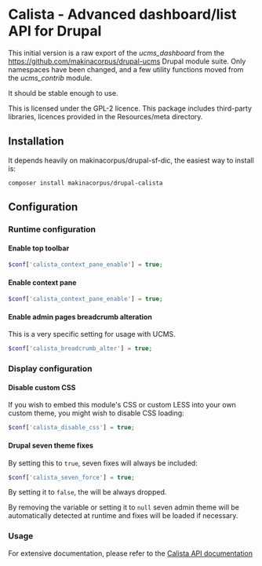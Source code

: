 # Calista - Advanced dashboard/list API for Drupal

This initial version is a raw export of the *ucms_dashboard* from the
https://github.com/makinacorpus/drupal-ucms Drupal module suite. Only namespaces
have been changed, and a few utility functions moved from the *ucms_contrib*
module.

It should be stable enough to use.

This is licensed under the GPL-2 licence. This package includes third-party
libraries, licences provided in the Resources/meta directory.

## Installation

It depends heavily on makinacorpus/drupal-sf-dic, the easiest way to install is:

```
composer install makinacorpus/drupal-calista
```



## Configuration

### Runtime configuration

#### Enable top toolbar

```php
$conf['calista_context_pane_enable'] = true;
```


#### Enable context pane

```php
$conf['calista_context_pane_enable'] = true;
```


#### Enable admin pages breadcrumb alteration

This is a very specific setting for usage with UCMS.

```php
$conf['calista_breadcrumb_alter'] = true;
```


### Display configuration

#### Disable custom CSS

If you wish to embed this module's CSS or custom LESS into your own custom
theme, you might wish to disable CSS loading:

```php
$conf['calista_disable_css'] = true;
```


#### Drupal seven theme fixes

By setting this to ``true``, seven fixes will always be included:

```php
$conf['calista_seven_force'] = true;
```

By setting it to ``false``, the will be always dropped.

By removing the variable or setting it to ``null`` seven admin theme will be
automatically detected at runtime and fixes will be loaded if necessary.


### Usage

For extensive documentation, please refer to the [Calista API documentation](https://github.com/makinacorpus/calista)

